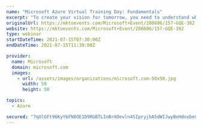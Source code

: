 ```yaml
---
name: "Microsoft Azure Virtual Training Day: Fundamentals"
excerpt: "To create your vision for tomorrow, you need to understand what the cloud can do for you and your company today. In this introductory course, Microsoft Azure Virtual Training Day: Fundamentals you will learn about cloud computing concepts, models, and services, such as public, private, and hybrid cloud;"
originalUrl: https://mktoevents.com/Microsoft+Event/280886/157-GQE-382
website: https://mktoevents.com/Microsoft+Event/280886/157-GQE-382
type: webinar
startDateTime: 2021-07-15T07:30:00Z
endDateTime: 2021-07-15T11:30:00Z

provider:
  name: Microsoft
  domain: microsoft.com
  images:
    - url: /assets/images/organizations/microsoft.com-50x50.jpg
      width: 50
      height: 50

topics:
  - Azure

secured: "7qUlGFt96KyYbFN8OE1D9RGBTLInBrXOevln4SIpryjbA5dWIJwyBnHdoxbeCt8H0SRPBAKhx26xU4brAk0Em+U1QWsUyAcz39A3uUi9JsBXHSEWkhWA1YUyNSoBxXvKJ4OS/XXvRLE8DK5yldGoH460/zH2OJFHNDtv5r5/gqwRWA8Dn7Xttih0YyJriWOXv0jjufvyoZEobDKIhWwDiMOK13o1AeW9FM+tgD7N/JJOhMvuEuNmZQAO+bjuMQMmoKVfV45VZBhEovyEc0SArhSxuxSLhu8zJtPFjwt5wM/oZBxxl9awYf1WuI160DWL4aX553YTxJUVWI6smu+hMdt/zBPh7UdbFajmjSPQGq8=;YZfmBxnzWuqbnXjNEFyUCA=="
---
```


